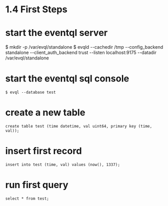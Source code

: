1.4 First Steps
===============

# start the eventql server

  $ mkdir -p /var/evql/standalone
  $ evqld --cachedir /tmp --config_backend standalone --client_auth_backend trust --listen localhost:9175 --datadir /var/evql/standalone

# start the eventql sql console

    $ evql --database test


# create a new table

    create table test (time datetime, val uint64, primary key (time, val));


# insert first record

    insert into test (time, val) values (now(), 1337);

# run first query

    select * from test;
